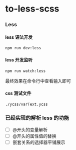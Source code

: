 # to-less-scss


### Less 

#### less 语法开发

```
npm run dev:less
```

#### less 开发监听
```
npm run watch:less
```

最终效果在命令行中查看输入即可

#### css 测试文件

```
./ycss/varText.ycss
```


### 已经实现的解析 less 的功能

* [ ] @开头的变量解析
* [ ] @开头的属性值的替换
* [ ] 嵌套关系的选择器平铺展示
